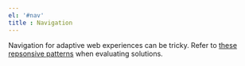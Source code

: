 ```yaml
---
el: '#nav'
title : Navigation
---
```

Navigation for adaptive web experiences can be tricky. Refer to [these repsonsive patterns](https://bradfrost.github.io/this-is-responsive/patterns.html#navigation) when evaluating solutions.

